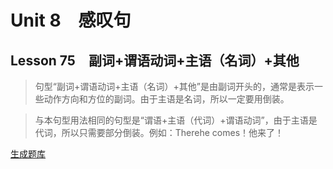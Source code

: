 ﻿ # Unit 8　感叹句
 ## Lesson 75　副词+谓语动词+主语（名词）+其他
 
> 句型“副词+谓语动词+主语（名词）+其他”是由副词开头的，通常是表示一些动作方向和方位的副词。由于主语是名词，所以一定要用倒装。

> 与本句型用法相同的句型是“谓语+主语（代词）+谓语动词”，由于主语是代词，所以只需要部分倒装。例如：Therehe comes！他来了！


 [生成题库](./question/f075.json)